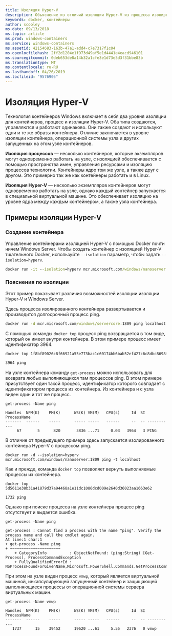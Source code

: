 ```yaml
---
title: Изоляция Hyper-V
description: Объяснение из отличий изоляции Hyper-V из процесса изолированное контейнеров.
keywords: docker, контейнеры
author: scooley
ms.date: 09/13/2018
ms.topic: article
ms.prod: windows-containers
ms.service: windows-containers
ms.assetid: 42154683-163b-47a1-add4-c7e7317f1c04
ms.openlocfilehash: 2ff2d1204e1f973d49af5e1d4441e4eacd946101
ms.sourcegitcommit: 0deb653de8a14b32a1cfe3e1d73e5d3f31bbe83b
ms.translationtype: MT
ms.contentlocale: ru-RU
ms.lasthandoff: 04/26/2019
ms.locfileid: "9576905"
---
```

# <a name="hyper-v-isolation"></a>Изоляция Hyper-V

Технология контейнеров Windows включает в себя два уровня изоляции для контейнеров, процесс и изоляции Hyper-V. Оба типа создаются, управляются и работают одинаково. Они также создают и используют одни и те же образы контейнера. Отличие заключается в уровне изоляции контейнера, операционной системы узла и других запущенных на этом узле контейнеров.

**Изоляция процессов** — несколько контейнеров, которые экземпляров могут одновременно работать на узле, с изоляцией обеспечивается с помощью пространства имен, управления ресурсами и изоляцию процессов технологии.  Контейнеры ядро том же узле, а также друг с другом.  Это примерно так же как контейнеры работать и в Linux.

**Изоляция Hyper-V** — несколько экземпляров контейнеров могут одновременно работать на узле, однако каждый контейнер запускается в специальной виртуальной машине. Это обеспечивает изоляцию на уровне ядра между каждым контейнером, а также узла контейнера.

## <a name="hyper-v-isolation-examples"></a>Примеры изоляции Hyper-V

### <a name="create-container"></a>Создание контейнера

Управление контейнерами изоляцией Hyper-V с помощью Docker почти ничем Windows Server. Чтобы создать контейнер с изоляцией Hyper-V тщательного Docker, используйте `--isolation` параметр, чтобы задать `--isolation=hyperv`.

``` cmd
docker run -it --isolation=hyperv mcr.microsoft.com/windows/nanoserver:1809 cmd
```

### <a name="isolation-explanation"></a>Пояснения по изоляции

Этот пример показывает различия возможностей изоляции изоляции Hyper-V и Windows Server.

Здесь процесса изолированного контейнера развертывается и производится долгосрочный процесс ping.

``` cmd
docker run -d mcr.microsoft.com/windows/servercore:1809 ping localhost -t
```

С помощью команды `docker top` процесс ping возвращается в том виде, который он имеет внутри контейнера. В этом примере процесс имеет идентификатор 3964.

``` cmd
docker top 1f8bf89026c8f66921a55e773bac1c60174bb6bab52ef427c6c8dbc8698f9d7a

3964 ping
```

На узле контейнера команду `get-process` можно использовать для возврата любых выполняющихся там процессов ping. В этом примере присутствует один такой процесс, идентификатор которого совпадает с идентификатором процесса из контейнера. Из контейнера и с узла виден один и тот же процесс.

```
get-process -Name ping

Handles  NPM(K)    PM(K)      WS(K) VM(M)   CPU(s)     Id  SI ProcessName
-------  ------    -----      ----- -----   ------     --  -- -----------
     67       5      820       3836 ...71     0.03   3964   3 PING
```

В отличие от предыдущего примера здесь запускается изолированного контейнера Hyper-V с процессом ping.

```
docker run -d --isolation=hyperv mcr.microsoft.com/windows/nanoserver:1809 ping -t localhost
```

Как и прежде, команда `docker top` позволяет вернуть выполняемые процессы из контейнера.

```
docker top 5d5611e38b31a41879d37a94468a1e11dc1086dcd009e2640d36023aa1663e62

1732 ping
```

Однако при поиске процесса на узле контейнера процесс ping отсутствует и выдается ошибка.

```
get-process -Name ping

get-process : Cannot find a process with the name "ping". Verify the process name and call the cmdlet again.
At line:1 char:1
+ get-process -Name ping
+ ~~~~~~~~~~~~~~~~~~~~~~
    + CategoryInfo          : ObjectNotFound: (ping:String) [Get-Process], ProcessCommandException
    + FullyQualifiedErrorId : NoProcessFoundForGivenName,Microsoft.PowerShell.Commands.GetProcessCommand
```

При этом на узле виден процесс `vmwp`, который является виртуальной машиной, инкапсулирующей запущенный контейнер и защищающей выполняющиеся процессы от операционной системы сервера виртуальных машин.

```
get-process -Name vmwp

Handles  NPM(K)    PM(K)      WS(K) VM(M)   CPU(s)     Id  SI ProcessName
-------  ------    -----      ----- -----   ------     --  -- -----------
   1737      15    39452      19620 ...61     5.55   2376   0 vmwp
```
